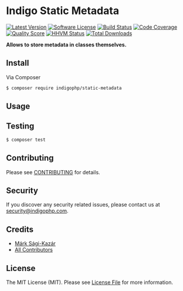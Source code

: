 # Indigo Static Metadata

[![Latest Version](https://img.shields.io/github/release/indigophp/static-metadata.svg?style=flat-square)](https://github.com/indigophp/static-metadata/releases)
[![Software License](https://img.shields.io/badge/license-MIT-brightgreen.svg?style=flat-square)](LICENSE)
[![Build Status](https://img.shields.io/travis/indigophp/static-metadata.svg?style=flat-square)](https://travis-ci.org/indigophp/static-metadata)
[![Code Coverage](https://img.shields.io/scrutinizer/coverage/g/indigophp/static-metadata.svg?style=flat-square)](https://scrutinizer-ci.com/g/indigophp/static-metadata)
[![Quality Score](https://img.shields.io/scrutinizer/g/indigophp/static-metadata.svg?style=flat-square)](https://scrutinizer-ci.com/g/indigophp/static-metadata)
[![HHVM Status](https://img.shields.io/hhvm/indigophp/static-metadata.svg?style=flat-square)](http://hhvm.h4cc.de/package/indigophp/static-metadata)
[![Total Downloads](https://img.shields.io/packagist/dt/indigophp/static-metadata.svg?style=flat-square)](https://packagist.org/packages/indigophp/static-metadata)

**Allows to store metadata in classes themselves.**


## Install

Via Composer

``` bash
$ composer require indigophp/static-metadata
```


## Usage


## Testing

``` bash
$ composer test
```


## Contributing

Please see [CONTRIBUTING](CONTRIBUTING.md) for details.


## Security

If you discover any security related issues, please contact us at [security@indigophp.com](mailto:security@indigophp.com).


## Credits

- [Márk Sági-Kazár](https://github.com/sagikazarmark)
- [All Contributors](https://github.com/indigophp/static-metadata/contributors)


## License

The MIT License (MIT). Please see [License File](LICENSE) for more information.
